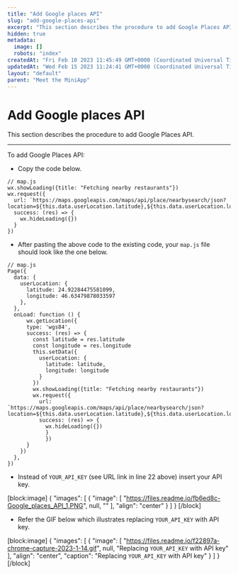 ```yaml
---
title: "Add Google places API"
slug: "add-google-places-api"
excerpt: "This section describes the procedure to add Google Places API."
hidden: true
metadata: 
  image: []
  robots: "index"
createdAt: "Fri Feb 10 2023 11:45:49 GMT+0000 (Coordinated Universal Time)"
updatedAt: "Wed Feb 15 2023 11:24:41 GMT+0000 (Coordinated Universal Time)"
layout: "default"
parent: "Meet the MiniApp"
---
```

# Add Google places API 
This section describes the procedure to add Google Places API.

***

To add Google Places API:

- Copy the code below.

```Text
// map.js
wx.showLoading({title: "Fetching nearby restaurants"})
wx.request({
  url: `https://maps.googleapis.com/maps/api/place/nearbysearch/json?location=${this.data.userLocation.latitude},${this.data.userLocation.longitude}&radius=15000&type=restaurant&key=YOUR_API_KEY`,
  success: (res) => {
    wx.hideLoading({})
  }
})
```

- After pasting the above code to the existing code, your `map.js` file should look like the one below.

```Text
// map.js
Page({
  data: {
    userLocation: {
      latitude: 24.92284475581099,
      longitude: 46.63479878033597
    },
  },
  onLoad: function () {
      wx.getLocation({
      type: 'wgs84',
      success: (res) => {
        const latitude = res.latitude
        const longitude = res.longitude
        this.setData({
          userLocation: {
            latitude: latitude,
            longitude: longitude
          }
        })
        wx.showLoading({title: "Fetching nearby restaurants"})
        wx.request({
          url: `https://maps.googleapis.com/maps/api/place/nearbysearch/json?location=${this.data.userLocation.latitude},${this.data.userLocation.longitude}&radius=15000&type=restaurant&key=YOUR_API_KEY`,
          success: (res) => {
            wx.hideLoading({})     
        	}
    		})
      }
    })
  },
})
```

- Instead of `YOUR_API_KEY` (see URL link in line 22 above) insert your API key.

[block:image]
{
  "images": [
    {
      "image": [
        "https://files.readme.io/fb6ed8c-Google_places_API_1.PNG",
        null,
        ""
      ],
      "align": "center"
    }
  ]
}
[/block]


- Refer the GIF below which illustrates replacing `YOUR_API_KEY` with API key.

[block:image]
{
  "images": [
    {
      "image": [
        "https://files.readme.io/f22897a-chrome-capture-2023-1-14.gif",
        null,
        "Replacing `YOUR_API_KEY` with API key"
      ],
      "align": "center",
      "caption": "Replacing `YOUR_API_KEY` with API key"
    }
  ]
}
[/block]
